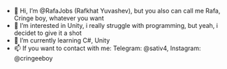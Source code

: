 - 👋 Hi, I’m @RafaJobs (Rafkhat Yuvashev), but you also can call me Rafa, Cringe boy, whatever you want
- 👀 I’m interested in Unity, i really struggle with programming, but yeah, i decidet to give it a shot 
- 🌱 I’m currently learning C#, Unity
- 📫 If you want to contact with me: Telegram: @sativ4, Instagram: @cringeeboy

<!---
RafaJobs/RafaJobs is a ✨ special ✨ repository because its `README.md` (this file) appears on your GitHub profile.
You can click the Preview link to take a look at your changes.
--->
